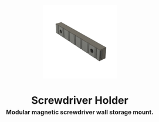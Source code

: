 <!-- 2025-05-07 -->

<p align="center">
  <img src="../../plans/screwdriver-holder/images/wireframe.png" width="40%"/>
</p>
<h1 align="center">
  Screwdriver Holder
  <br>
  <sup><sub><sup>Modular magnetic screwdriver wall storage mount.<sup></sub>
</h1>
